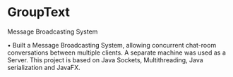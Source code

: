# GroupText
Message Broadcasting System


• Built a Message Broadcasting System, allowing concurrent chat-room conversations between multiple clients. A separate machine was used as a Server. This project is based on Java Sockets, Multithreading, Java serialization and JavaFX.
